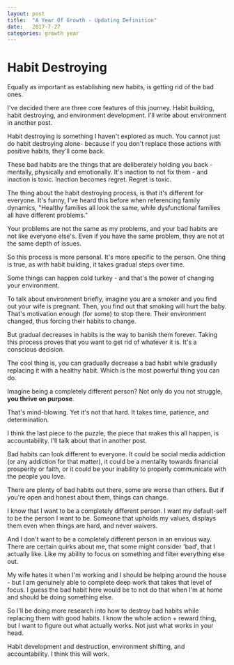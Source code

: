 ```yaml
---
layout: post
title:  "A Year Of Growth - Updating Definition"
date:   2017-7-27
categories: growth year
---
```


# Habit Destroying

Equally as important as establishing new habits, is getting rid of the bad ones.

  
I've decided there are three core features of this journey. Habit building, habit destroying, and environment development. I'll write about environment in another post.

  
Habit destroying is something I haven't explored as much. You cannot just do habit destroying alone- because if you don't replace those actions with positive habits, they'll come back.

  
These bad habits are the things that are deliberately holding you back - mentally, physically and emotionally. It's inaction to not fix them - and inaction is toxic. Inaction becomes regret. Regret is toxic.

  
The thing about the habit destroying process, is that it's different for everyone. It's funny, I've heard this before when referencing family dynamics, "Healthy families all look the same, while dysfunctional families all have different problems."

  
Your problems are not the same as my problems, and your bad habits are not like everyone else's. Even if you have the same problem, they are not at the same depth of issues. 

  
So this process is more personal. It's more specific to the person. One thing is true, as with habit building, it takes gradual steps over time. 

  
Some things can happen cold turkey - and that's the power of changing your environment. 

  
To talk about environment briefly, imagine you are a smoker and you find out your wife is pregnant. Then, you find out that smoking will hurt the baby. That's motivation enough (for some) to stop there. Their environment changed, thus forcing their habits to change.

  
But gradual decreases in habits is the way to banish them forever. Taking this process proves that you want to get rid of whatever it is. It's a conscious decision. 

  
The cool thing is, you can gradually decrease a bad habit while gradually replacing it with a healthy habit. Which is the most powerful thing you can do.

  
Imagine being a completely different person? Not only do you not struggle, **you thrive on purpose**.

  
That's mind-blowing. Yet it's not that hard. It takes time, patience, and determination.

  
I think the last piece to the puzzle, the piece that makes this all happen, is accountability. I'll talk about that in another post.

  
Bad habits can look different to everyone. It could be social media addiction (or any addiction for that matter), it could be a mentality towards financial prosperity or faith, or it could be your inability to properly communicate with the people you love. 

  
There are plenty of bad habits out there, some are worse than others. But if you're open and honest about them, things can change.

  
I know that I want to be a completely different person. I want my default-self to be the person I want to be. Someone that upholds my values, displays them even when things are hard, and never waivers. 

  
And I don't want to be a completely different person in an envious way. There are certain quirks about me, that some might consider 'bad', that I actually like. Like my ability to focus on something and filter everything else out. 

  
My wife hates it when I'm working and I should be helping around the house - but I am genuinely able to complete deep work that takes that level of focus. I guess the bad habit here would be to not do that when I'm at home and should be doing something else.

  
So I'll be doing more research into how to destroy bad habits while replacing them with good habits. I know the whole action + reward thing, but I want to figure out what actually works. Not just what works in your head. 

  
Habit development and destruction, environment shifting, and accountability. I think this will work.
